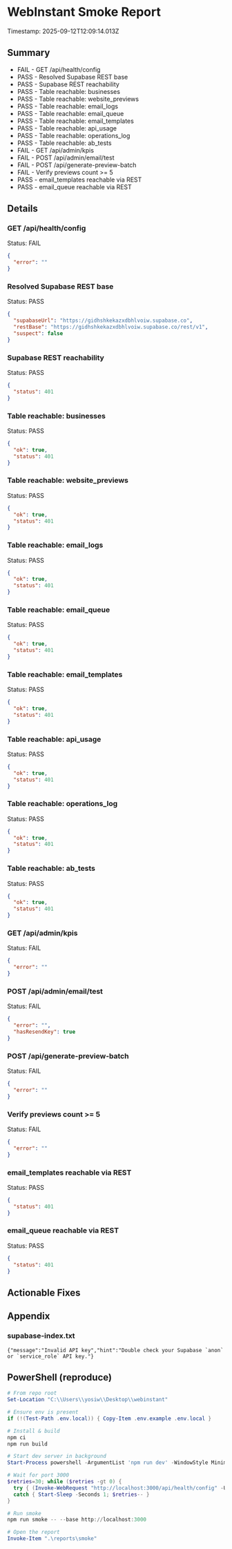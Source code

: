 # WebInstant Smoke Report
Timestamp: 2025-09-12T12:09:14.013Z

## Summary
- FAIL - GET /api/health/config
- PASS - Resolved Supabase REST base
- PASS - Supabase REST reachability
- PASS - Table reachable: businesses
- PASS - Table reachable: website_previews
- PASS - Table reachable: email_logs
- PASS - Table reachable: email_queue
- PASS - Table reachable: email_templates
- PASS - Table reachable: api_usage
- PASS - Table reachable: operations_log
- PASS - Table reachable: ab_tests
- FAIL - GET /api/admin/kpis
- FAIL - POST /api/admin/email/test
- FAIL - POST /api/generate-preview-batch
- FAIL - Verify previews count >= 5
- PASS - email_templates reachable via REST
- PASS - email_queue reachable via REST

## Details
### GET /api/health/config
Status: FAIL
```json
{
  "error": ""
}
```
### Resolved Supabase REST base
Status: PASS
```json
{
  "supabaseUrl": "https://gidhshkekazxdbhlvoiw.supabase.co",
  "restBase": "https://gidhshkekazxdbhlvoiw.supabase.co/rest/v1",
  "suspect": false
}
```
### Supabase REST reachability
Status: PASS
```json
{
  "status": 401
}
```
### Table reachable: businesses
Status: PASS
```json
{
  "ok": true,
  "status": 401
}
```
### Table reachable: website_previews
Status: PASS
```json
{
  "ok": true,
  "status": 401
}
```
### Table reachable: email_logs
Status: PASS
```json
{
  "ok": true,
  "status": 401
}
```
### Table reachable: email_queue
Status: PASS
```json
{
  "ok": true,
  "status": 401
}
```
### Table reachable: email_templates
Status: PASS
```json
{
  "ok": true,
  "status": 401
}
```
### Table reachable: api_usage
Status: PASS
```json
{
  "ok": true,
  "status": 401
}
```
### Table reachable: operations_log
Status: PASS
```json
{
  "ok": true,
  "status": 401
}
```
### Table reachable: ab_tests
Status: PASS
```json
{
  "ok": true,
  "status": 401
}
```
### GET /api/admin/kpis
Status: FAIL
```json
{
  "error": ""
}
```
### POST /api/admin/email/test
Status: FAIL
```json
{
  "error": "",
  "hasResendKey": true
}
```
### POST /api/generate-preview-batch
Status: FAIL
```json
{
  "error": ""
}
```
### Verify previews count >= 5
Status: FAIL
```json
{
  "error": ""
}
```
### email_templates reachable via REST
Status: PASS
```json
{
  "status": 401
}
```
### email_queue reachable via REST
Status: PASS
```json
{
  "status": 401
}
```

## Actionable Fixes

## Appendix
### supabase-index.txt
```
{"message":"Invalid API key","hint":"Double check your Supabase `anon` or `service_role` API key."}
```

## PowerShell (reproduce)
```powershell
# From repo root
Set-Location "C:\\Users\\yosiw\\Desktop\\webinstant"

# Ensure env is present
if (!(Test-Path .env.local)) { Copy-Item .env.example .env.local }

# Install & build
npm ci
npm run build

# Start dev server in background
Start-Process powershell -ArgumentList 'npm run dev' -WindowStyle Minimized

# Wait for port 3000
$retries=30; while ($retries -gt 0) {
  try { (Invoke-WebRequest "http://localhost:3000/api/health/config" -UseBasicParsing -TimeoutSec 3) | Out-Null; break }
  catch { Start-Sleep -Seconds 1; $retries-- }
}

# Run smoke
npm run smoke -- --base http://localhost:3000

# Open the report
Invoke-Item ".\reports\smoke"
```
